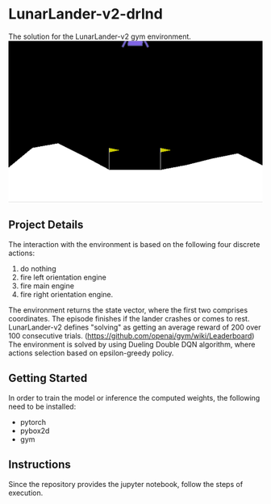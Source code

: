 # LunarLander-v2-drlnd
The solution for the LunarLander-v2 gym environment. 
![LunarLander-gif](LunarLander.gif)

## Project Details
The interaction with the environment is based on the following four discrete actions: 
1. do nothing
1. fire left orientation engine
1. fire main engine
1. fire right orientation engine.

The environment returns the state vector, where the first two comprises coordinates. The episode finishes if the lander crashes or comes to rest. LunarLander-v2 defines "solving" as getting an average reward of 200 over 100 consecutive trials. (https://github.com/openai/gym/wiki/Leaderboard)
The environment is solved by using Dueling Double DQN algorithm, where actions selection based on epsilon-greedy policy.

## Getting Started
In order to train the model or inference the computed weights, the following need to be installed:
* pytorch
* pybox2d 
* gym

## Instructions
Since the repository provides the jupyter notebook, follow the steps of execution. 

